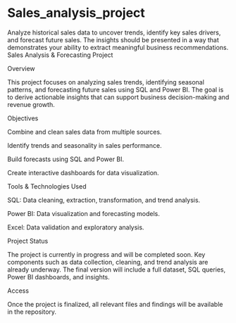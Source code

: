 # Sales_analysis_project
Analyze historical sales data to uncover trends, identify key sales drivers, and forecast future sales. The insights should be presented in a way that demonstrates your ability to extract meaningful business recommendations.
Sales Analysis & Forecasting Project

Overview

This project focuses on analyzing sales trends, identifying seasonal patterns, and forecasting future sales using SQL and Power BI. The goal is to derive actionable insights that can support business decision-making and revenue growth.

Objectives

Combine and clean sales data from multiple sources.

Identify trends and seasonality in sales performance.

Build forecasts using SQL and Power BI.

Create interactive dashboards for data visualization.

Tools & Technologies Used

SQL: Data cleaning, extraction, transformation, and trend analysis.

Power BI: Data visualization and forecasting models.

Excel: Data validation and exploratory analysis.

Project Status

The project is currently in progress and will be completed soon. Key components such as data collection, cleaning, and trend analysis are already underway. The final version will include a full dataset, SQL queries, Power BI dashboards, and insights.

Access


Once the project is finalized, all relevant files and findings will be available in the repository.
